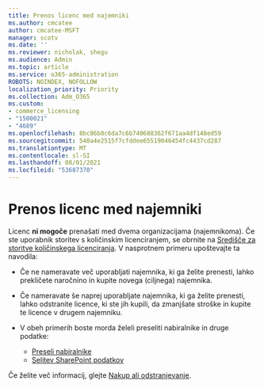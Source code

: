 ```yaml
---
title: Prenos licenc med najemniki
ms.author: cmcatee
author: cmcatee-MSFT
manager: scotv
ms.date: ''
ms.reviewer: nicholak, shegu
ms.audience: Admin
ms.topic: article
ms.service: o365-administration
ROBOTS: NOINDEX, NOFOLLOW
localization_priority: Priority
ms.collection: Adm_O365
ms.custom:
- commerce_licensing
- "1500021"
- "4689"
ms.openlocfilehash: 8bc86b8c6da7c6b740688362f671aa4df148ed59
ms.sourcegitcommit: 540a4e2515f7cfddee65519046454fc4437cd287
ms.translationtype: MT
ms.contentlocale: sl-SI
ms.lasthandoff: 08/01/2021
ms.locfileid: "53687370"
---
```

# <a name="transfer-licenses-between-tenants"></a>Prenos licenc med najemniki

Licenc **ni mogoče** prenašati med dvema organizacijama (najemnikoma). Če ste uporabnik storitev s količinskim licenciranjem, se obrnite na [Središče za storitve količinskega licenciranja](https://support.microsoft.com/help/4471406/how-to-contact-the-microsoft-volume-licensing-service-center). V nasprotnem primeru upoštevajte ta navodila:

- Če ne nameravate več uporabljati najemnika, ki ga želite prenesti, [](https://admin.microsoft.com/Adminportal/Home?source=applauncher#/subscriptions) lahko prekličete naročnino in kupite novega [](https://www.microsoft.com/microsoft-365/business/compare-all-microsoft-365-business-products?rtc=2&activetab=tab:primaryr2) (ciljnega) najemnika.
- Če nameravate še naprej uporabljate najemnika, ki ga želite prenesti, [](/microsoft-365/commerce/licenses/buy-licenses#buy-or-remove-licenses-for-your-business-subscription) lahko odstranite licence, ki ste jih kupili, da zmanjšate stroške in kupite te licence v drugem najemniku.
- V obeh primerih boste morda želeli preseliti nabiralnike in druge podatke:

    - [Preseli nabiralnike](/Exchange/mailbox-migration/migrate-mailboxes-across-tenants)
    - [Selitev SharePoint podatkov](https://aka.ms/modernSpoAdminCenter/CloudContentMigrations)

Če želite več informacij, glejte [Nakup ali odstranjevanje](/microsoft-365/commerce/licenses/buy-licenses).